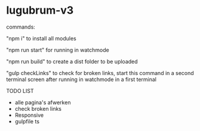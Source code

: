 # lugubrum-v3

commands:

"npm i" to install all modules

"npm run start" for running in watchmode

"npm run build" to create a dist folder to be uploaded

"gulp checkLinks" to check for broken links, start this command in a second terminal screen after running in watchmode in a first terminal

TODO LIST

- alle pagina's afwerken
- check broken links
- Responsive
- gulpfile ts
